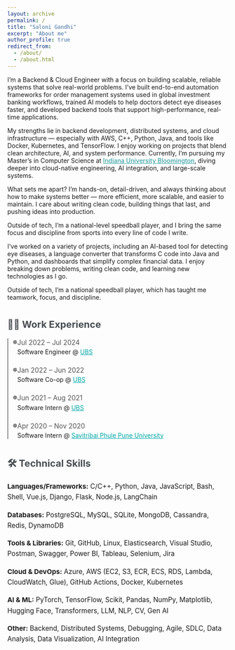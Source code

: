 ```yaml
---
layout: archive
permalink: /
title: "Saloni Gandhi"
excerpt: "About me"
author_profile: true
redirect_from: 
  - /about/
  - /about.html
---
```

<style>
:root {
  --link-color: #00a6a6;
  --line-gray: #888;
}

/* Shared heading style */
.section-title {
  font-size: 1.35rem;
  font-weight: 700;
   color: #484D52; 
  margin-top: 2.5rem;
  margin-bottom: 1.2rem;
  display: flex;
  align-items: center;
  gap: 0.5rem;
}

/* Work Experience Title */
.work-title::before {
  content: "🧑‍💻";
}

/* Technical Skills Title */
.tech-title::before {
  content: "🛠️";
}

/* Timeline line and dots */
.timeline {
  border-left: 2.5px solid var(--line-gray);
  padding-left: 1.3rem;
  margin-bottom: 2rem;
}
.timeline-entry {
  position: relative;
  margin-bottom: 1.5rem;
}
.timeline-entry::before {
  content: '';
  position: absolute;
  left: -10px;
  top: 4px;
  width: 9px;
  height: 9px;
  background: var(--line-gray);
  border-radius: 50%;
}
.timeline-entry span {
  display: block;
  font-size: 0.95rem;
  color: #555;
  margin-bottom: 0.2rem;
}
.timeline-entry a {
  color: var(--link-color);
  text-decoration: underline;
}
.skills-block {
  margin-bottom: 1rem;
  font-size: 0.95rem; /* match timeline-entry size */
  line-height: 1.6;
}  
</style>

<p>
I’m a Backend & Cloud Engineer with a focus on building scalable, reliable systems that solve real-world problems. I’ve built end-to-end automation frameworks for order management systems used in global investment banking workflows, trained AI models to help doctors detect eye diseases faster, and developed backend tools that support high-performance, real-time applications.

My strengths lie in backend development, distributed systems, and cloud infrastructure — especially with AWS, C++, Python, Java, and tools like Docker, Kubernetes, and TensorFlow. I enjoy working on projects that blend clean architecture, AI, and system performance.
Currently, I’m pursuing my Master’s in Computer Science at <a href="https://bloomington.iu.edu" target="_blank" style="color: #3BA3A5; font-weight: 500;">Indiana University Bloomington</a>, diving deeper into cloud-native engineering, AI integration, and large-scale systems.

What sets me apart? I’m hands-on, detail-driven, and always thinking about how to make systems better — more efficient, more scalable, and easier to maintain. I care about writing clean code, building things that last, and pushing ideas into production.

Outside of tech, I’m a national-level speedball player, and I bring the same focus and discipline from sports into every line of code I write.
</p>

<p>
I’ve worked on a variety of projects, including an AI-based tool for detecting eye diseases, a language converter that transforms C code into Java and Python, and dashboards that simplify complex financial data. I enjoy breaking down problems, writing clean code, and learning new technologies as I go.
</p>

<p>
Outside of tech, I’m a national speedball player, which has taught me teamwork, focus, and discipline.
</p>

<!-- Work Experience Section -->
<h2 class="section-title">🧑‍💻 Work Experience</h2>
<div class="timeline">
  <div class="timeline-entry">
    <span>Jul 2022 – Jul 2024</span>
    <div>Software Engineer @ <a href="https://www.ubs.com/global/en.html" target="_blank">UBS</a></div>
  </div>
  <div class="timeline-entry">
    <span>Jan 2022 – Jun 2022</span>
    <div>Software Co-op @ <a href="https://www.ubs.com/global/en.html" target="_blank">UBS</a></div>
  </div>
  <div class="timeline-entry">
    <span>Jun 2021 – Aug 2021</span>
    <div>Software Intern @ <a href="https://www.ubs.com/global/en.html" target="_blank">UBS</a></div>
  </div>
  <div class="timeline-entry">
    <span>Apr 2020 – Nov 2020</span>
    <div>Software Intern @ <a href="http://www.unipune.ac.in/" target="_blank">Savitribai Phule Pune University</a></div>
  </div>
</div>

<!-- Technical Skills -->
<h2 class="section-title">🛠️ Technical Skills</h2>
<div class="skills-block"><strong>Languages/Frameworks:</strong> C/C++, Python, Java, JavaScript, Bash, Shell, Vue.js, Django, Flask, Node.js, LangChain</div>
<div class="skills-block"><strong>Databases:</strong> PostgreSQL, MySQL, SQLite, MongoDB, Cassandra, Redis, DynamoDB</div>
<div class="skills-block"><strong>Tools & Libraries:</strong> Git, GitHub, Linux, Elasticsearch, Visual Studio, Postman, Swagger, Power BI, Tableau, Selenium, Jira</div>
<div class="skills-block"><strong>Cloud & DevOps:</strong> Azure, AWS (EC2, S3, ECR, ECS, RDS, Lambda, CloudWatch, Glue), GitHub Actions, Docker, Kubernetes</div>
<div class="skills-block"><strong>AI & ML:</strong> PyTorch, TensorFlow, Scikit, Pandas, NumPy, Matplotlib, Hugging Face, Transformers, LLM, NLP, CV, Gen AI</div>
<div class="skills-block"><strong>Other:</strong> Backend, Distributed Systems, Debugging, Agile, SDLC, Data Analysis, Data Visualization, AI Integration</div>
